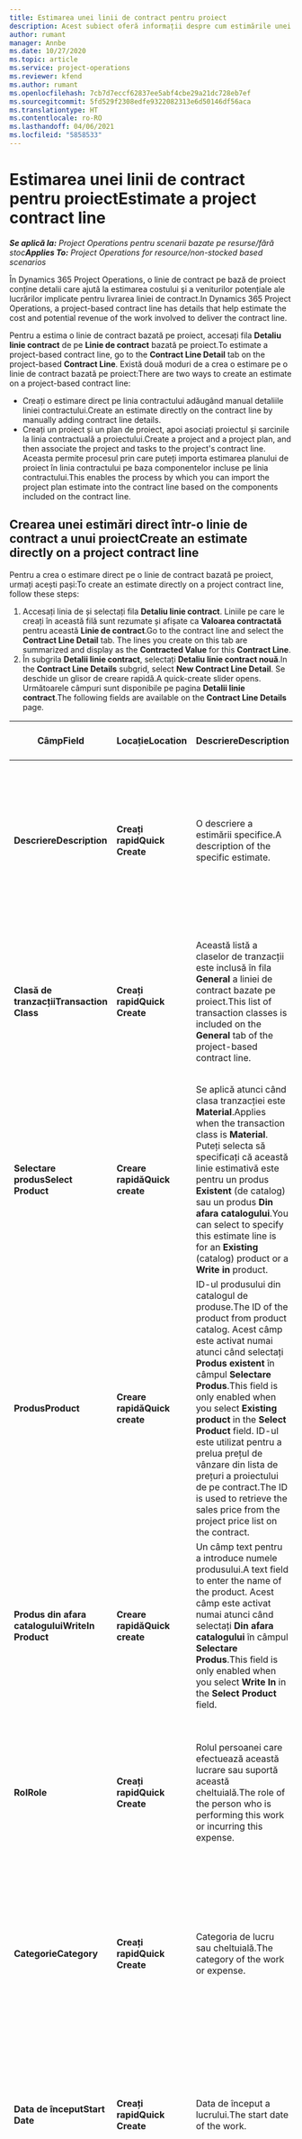 ```yaml
---
title: Estimarea unei linii de contract pentru proiect
description: Acest subiect oferă informații despre cum estimările unei linii de contract de proiect.
author: rumant
manager: Annbe
ms.date: 10/27/2020
ms.topic: article
ms.service: project-operations
ms.reviewer: kfend
ms.author: rumant
ms.openlocfilehash: 7cb7d7eccf62837ee5abf4cbe29a21dc728eb7ef
ms.sourcegitcommit: 5fd529f2308edfe9322082313e6d50146df56aca
ms.translationtype: HT
ms.contentlocale: ro-RO
ms.lasthandoff: 04/06/2021
ms.locfileid: "5858533"
---
```

# <a name="estimate-a-project-contract-line"></a><span data-ttu-id="d7285-103">Estimarea unei linii de contract pentru proiect</span><span class="sxs-lookup"><span data-stu-id="d7285-103">Estimate a project contract line</span></span>

<span data-ttu-id="d7285-104">_**Se aplică la:** Project Operations pentru scenarii bazate pe resurse/fără stoc_</span><span class="sxs-lookup"><span data-stu-id="d7285-104">_**Applies To:** Project Operations for resource/non-stocked based scenarios_</span></span> 

<span data-ttu-id="d7285-105">În Dynamics 365 Project Operations, o linie de contract pe bază de proiect conține detalii care ajută la estimarea costului și a veniturilor potențiale ale lucrărilor implicate pentru livrarea liniei de contract.</span><span class="sxs-lookup"><span data-stu-id="d7285-105">In Dynamics 365 Project Operations, a project-based contract line has details that help estimate the cost and potential revenue of the work involved to deliver the contract line.</span></span>

<span data-ttu-id="d7285-106">Pentru a estima o linie de contract bazată pe proiect, accesați fila **Detaliu linie contract** de pe **Linie de contract** bazată pe proiect.</span><span class="sxs-lookup"><span data-stu-id="d7285-106">To estimate a project-based contract line, go to the **Contract Line Detail** tab on the project-based **Contract Line**.</span></span>  <span data-ttu-id="d7285-107">Există două moduri de a crea o estimare pe o linie de contract bazată pe proiect:</span><span class="sxs-lookup"><span data-stu-id="d7285-107">There are two ways to create an estimate on a project-based contract line:</span></span>

   - <span data-ttu-id="d7285-108">Creați o estimare direct pe linia contractului adăugând manual detaliile liniei contractului.</span><span class="sxs-lookup"><span data-stu-id="d7285-108">Create an estimate directly on the contract line by manually adding contract line details.</span></span>
   - <span data-ttu-id="d7285-109">Creați un proiect și un plan de proiect, apoi asociați proiectul și sarcinile la linia contractuală a proiectului.</span><span class="sxs-lookup"><span data-stu-id="d7285-109">Create a project and a project plan, and then associate the project and tasks to the project's contract line.</span></span> <span data-ttu-id="d7285-110">Aceasta permite procesul prin care puteți importa estimarea planului de proiect în linia contractului pe baza componentelor incluse pe linia contractului.</span><span class="sxs-lookup"><span data-stu-id="d7285-110">This enables the process by which you can import the project plan estimate into the contract line based on the components included on the contract line.</span></span>

## <a name="create-an-estimate-directly-on-a-project-contract-line"></a><span data-ttu-id="d7285-111">Crearea unei estimări direct într-o linie de contract a unui proiect</span><span class="sxs-lookup"><span data-stu-id="d7285-111">Create an estimate directly on a project contract line</span></span>

<span data-ttu-id="d7285-112">Pentru a crea o estimare direct pe o linie de contract bazată pe proiect, urmați acești pași:</span><span class="sxs-lookup"><span data-stu-id="d7285-112">To create an estimate directly on a project contract line, follow these steps:</span></span>

1. <span data-ttu-id="d7285-113">Accesați linia de și selectați fila **Detaliu linie contract**. Liniile pe care le creați în această filă sunt rezumate și afișate ca **Valoarea contractată** pentru această **Linie de contract**.</span><span class="sxs-lookup"><span data-stu-id="d7285-113">Go to the contract line and select the **Contract Line Detail** tab. The lines you create on this tab are summarized and display as the **Contracted Value** for this **Contract Line**.</span></span> 
2. <span data-ttu-id="d7285-114">În subgrila **Detalii linie contract**, selectați **Detaliu linie contract nouă**.</span><span class="sxs-lookup"><span data-stu-id="d7285-114">In the **Contract Line Details** subgrid, select **New Contract Line Detail**.</span></span> <span data-ttu-id="d7285-115">Se deschide un glisor de creare rapidă.</span><span class="sxs-lookup"><span data-stu-id="d7285-115">A quick-create slider opens.</span></span> <span data-ttu-id="d7285-116">Următoarele câmpuri sunt disponibile pe pagina **Detalii linie contract**.</span><span class="sxs-lookup"><span data-stu-id="d7285-116">The following fields are available on the **Contract Line Details** page.</span></span>

| <span data-ttu-id="d7285-117">Câmp</span><span class="sxs-lookup"><span data-stu-id="d7285-117">Field</span></span> | <span data-ttu-id="d7285-118">Locație</span><span class="sxs-lookup"><span data-stu-id="d7285-118">Location</span></span> | <span data-ttu-id="d7285-119">Descriere</span><span class="sxs-lookup"><span data-stu-id="d7285-119">Description</span></span> | <span data-ttu-id="d7285-120">Impactul din aval</span><span class="sxs-lookup"><span data-stu-id="d7285-120">Downstream impact</span></span> |
| --- | --- | --- | --- |
| <span data-ttu-id="d7285-121">**Descriere**</span><span class="sxs-lookup"><span data-stu-id="d7285-121">**Description**</span></span> | <span data-ttu-id="d7285-122">**Creați rapid**</span><span class="sxs-lookup"><span data-stu-id="d7285-122">**Quick Create**</span></span> | <span data-ttu-id="d7285-123">O descriere a estimării specifice.</span><span class="sxs-lookup"><span data-stu-id="d7285-123">A description of the specific estimate.</span></span> | <span data-ttu-id="d7285-124">Această valoare este setată implicit la detaliul liniei de contract aferente pentru costul creat automat.</span><span class="sxs-lookup"><span data-stu-id="d7285-124">This value defaults to the related contract line detail for cost that is automatically created.</span></span> |
| <span data-ttu-id="d7285-125">**Clasă de tranzacții**</span><span class="sxs-lookup"><span data-stu-id="d7285-125">**Transaction Class**</span></span> | <span data-ttu-id="d7285-126">**Creați rapid**</span><span class="sxs-lookup"><span data-stu-id="d7285-126">**Quick Create**</span></span> | <span data-ttu-id="d7285-127">Această listă a claselor de tranzacții este inclusă în fila **General** a liniei de contract bazate pe proiect.</span><span class="sxs-lookup"><span data-stu-id="d7285-127">This list of transaction classes is included on the **General** tab of the project-based contract line.</span></span> | <span data-ttu-id="d7285-128">Această valoare este setată implicit la detaliul liniei de contract aferente pentru costul creat automat.</span><span class="sxs-lookup"><span data-stu-id="d7285-128">This value defaults to the related contract line detail for cost that is automatically created.</span></span> |
| <span data-ttu-id="d7285-129">**Selectare produs**</span><span class="sxs-lookup"><span data-stu-id="d7285-129">**Select Product**</span></span> | <span data-ttu-id="d7285-130">**Creare rapidă**</span><span class="sxs-lookup"><span data-stu-id="d7285-130">**Quick create**</span></span> | <span data-ttu-id="d7285-131">Se aplică atunci când clasa tranzacției este **Material**.</span><span class="sxs-lookup"><span data-stu-id="d7285-131">Applies when the transaction class is **Material**.</span></span> <span data-ttu-id="d7285-132">Puteți selecta să specificați că această linie estimativă este pentru un produs **Existent** (de catalog) sau un produs **Din afara catalogului**.</span><span class="sxs-lookup"><span data-stu-id="d7285-132">You can select to specify this estimate line is for an **Existing** (catalog) product or a **Write in** product.</span></span> | <span data-ttu-id="d7285-133">Această valoare este setată implicit la detaliul liniei de contract aferente pentru costul creat automat.</span><span class="sxs-lookup"><span data-stu-id="d7285-133">This value defaults to the related contract line detail for cost that is automatically created.</span></span> |
| <span data-ttu-id="d7285-134">**Produs**</span><span class="sxs-lookup"><span data-stu-id="d7285-134">**Product**</span></span> | <span data-ttu-id="d7285-135">**Creare rapidă**</span><span class="sxs-lookup"><span data-stu-id="d7285-135">**Quick create**</span></span> | <span data-ttu-id="d7285-136">ID-ul produsului din catalogul de produse.</span><span class="sxs-lookup"><span data-stu-id="d7285-136">The ID of the product from product catalog.</span></span> <span data-ttu-id="d7285-137">Acest câmp este activat numai atunci când selectați **Produs existent** în câmpul **Selectare Produs**.</span><span class="sxs-lookup"><span data-stu-id="d7285-137">This field is only enabled when you select **Existing product** in the **Select Product** field.</span></span> <span data-ttu-id="d7285-138">ID-ul este utilizat pentru a prelua prețul de vânzare din lista de prețuri a proiectului de pe contract.</span><span class="sxs-lookup"><span data-stu-id="d7285-138">The ID is used to retrieve the sales price from the project price list on the contract.</span></span> | <span data-ttu-id="d7285-139">Această valoare este setată implicit la detaliul liniei de contract aferente pentru costul creat automat.</span><span class="sxs-lookup"><span data-stu-id="d7285-139">This value defaults to the related contract line detail for cost that is automatically created.</span></span> |
| <span data-ttu-id="d7285-140">**Produs din afara catalogului**</span><span class="sxs-lookup"><span data-stu-id="d7285-140">**WriteIn Product**</span></span> | <span data-ttu-id="d7285-141">**Creare rapidă**</span><span class="sxs-lookup"><span data-stu-id="d7285-141">**Quick create**</span></span> | <span data-ttu-id="d7285-142">Un câmp text pentru a introduce numele produsului.</span><span class="sxs-lookup"><span data-stu-id="d7285-142">A text field to enter the name of the product.</span></span> <span data-ttu-id="d7285-143">Acest câmp este activat numai atunci când selectați **Din afara catalogului** în câmpul **Selectare Produs**.</span><span class="sxs-lookup"><span data-stu-id="d7285-143">This field is only enabled when you select **Write In** in the **Select Product** field.</span></span>| <span data-ttu-id="d7285-144">Această valoare este setată implicit la detaliul liniei de contract aferente pentru costul creat automat.</span><span class="sxs-lookup"><span data-stu-id="d7285-144">This value defaults to the related contract line detail for cost that is automatically created.</span></span> |
| <span data-ttu-id="d7285-145">**Rol**</span><span class="sxs-lookup"><span data-stu-id="d7285-145">**Role**</span></span> | <span data-ttu-id="d7285-146">**Creați rapid**</span><span class="sxs-lookup"><span data-stu-id="d7285-146">**Quick Create**</span></span> | <span data-ttu-id="d7285-147">Rolul persoanei care efectuează această lucrare sau suportă această cheltuială.</span><span class="sxs-lookup"><span data-stu-id="d7285-147">The role of the person who is performing this work or incurring this expense.</span></span> | <span data-ttu-id="d7285-148">Această valoare este setată implicit la detaliul liniei de contract aferente pentru costul creat automat.</span><span class="sxs-lookup"><span data-stu-id="d7285-148">This value defaults to the related contract line detail for cost that is automatically created.</span></span>|
| <span data-ttu-id="d7285-149">**Categorie**</span><span class="sxs-lookup"><span data-stu-id="d7285-149">**Category**</span></span> | <span data-ttu-id="d7285-150">**Creați rapid**</span><span class="sxs-lookup"><span data-stu-id="d7285-150">**Quick Create**</span></span> | <span data-ttu-id="d7285-151">Categoria de lucru sau cheltuială.</span><span class="sxs-lookup"><span data-stu-id="d7285-151">The category of the work or expense.</span></span> | <span data-ttu-id="d7285-152">Această valoare este setată implicit la detaliul liniei de contract aferente pentru costul creat automat.</span><span class="sxs-lookup"><span data-stu-id="d7285-152">This value defaults to the related contract line detail for cost that is automatically created.</span></span>|
| <span data-ttu-id="d7285-153">**Data de început**</span><span class="sxs-lookup"><span data-stu-id="d7285-153">**Start Date**</span></span> | <span data-ttu-id="d7285-154">**Creați rapid**</span><span class="sxs-lookup"><span data-stu-id="d7285-154">**Quick Create**</span></span> | <span data-ttu-id="d7285-155">Data de început a lucrului.</span><span class="sxs-lookup"><span data-stu-id="d7285-155">The start date of the work.</span></span> | <span data-ttu-id="d7285-156">Această valoare este setată implicit la detaliul liniei de contract aferente pentru costul creat automat.</span><span class="sxs-lookup"><span data-stu-id="d7285-156">This value defaults to the related contract line detail for cost that is automatically created.</span></span> |
| <span data-ttu-id="d7285-157">**Dată de sfârşit**</span><span class="sxs-lookup"><span data-stu-id="d7285-157">**End Date**</span></span> | <span data-ttu-id="d7285-158">**Creați rapid**</span><span class="sxs-lookup"><span data-stu-id="d7285-158">**Quick Create**</span></span> | <span data-ttu-id="d7285-159">Data de final a lucrului.</span><span class="sxs-lookup"><span data-stu-id="d7285-159">The end date of the work.</span></span> | <span data-ttu-id="d7285-160">Această valoare este setată implicit la detaliul liniei de contract aferente pentru costul creat automat.</span><span class="sxs-lookup"><span data-stu-id="d7285-160">This value defaults to the related contract line detail for cost that is automatically created.</span></span> |
| <span data-ttu-id="d7285-161">**Firmă de resurse**</span><span class="sxs-lookup"><span data-stu-id="d7285-161">**Resourcing Company**</span></span> | <span data-ttu-id="d7285-162">**Creați rapid**</span><span class="sxs-lookup"><span data-stu-id="d7285-162">**Quick Create**</span></span> | <span data-ttu-id="d7285-163">Compania de resurse sau entitatea juridică care suportă acest cost și care oferă resursa pentru a se lucra pe ea.</span><span class="sxs-lookup"><span data-stu-id="d7285-163">The resourcing company or legal entity that incurs this cost and provides the resource to work on it.</span></span> | <span data-ttu-id="d7285-164">Această valoare este setată implicit la detaliul liniei de contract aferente pentru costul creat automat și este utilizată în preluarea prețului de cost.</span><span class="sxs-lookup"><span data-stu-id="d7285-164">This value defaults to the related contract line detail for cost that is automatically created and is used in cost price retrieval.</span></span> |
| <span data-ttu-id="d7285-165">**Unitate de resurse**</span><span class="sxs-lookup"><span data-stu-id="d7285-165">**Resourcing Unit**</span></span> | <span data-ttu-id="d7285-166">**Creați rapid**</span><span class="sxs-lookup"><span data-stu-id="d7285-166">**Quick Create**</span></span> | <span data-ttu-id="d7285-167">Unitatea de resurse care suportă acest cost și care oferă resursa pentru a se lucra pe ea.</span><span class="sxs-lookup"><span data-stu-id="d7285-167">The resourcing unit that incurs this cost and provides the resource to work on it.</span></span> | <span data-ttu-id="d7285-168">Această valoare este setată implicit la detaliul liniei de contract aferente pentru costul creat automat și este utilizată în preluarea prețului de cost.</span><span class="sxs-lookup"><span data-stu-id="d7285-168">This value defaults to the related contract line detail for cost that is automatically created and is used in cost price retrieval.</span></span> |
| <span data-ttu-id="d7285-169">**Planificare unitate**</span><span class="sxs-lookup"><span data-stu-id="d7285-169">**Unit schedule**</span></span> | <span data-ttu-id="d7285-170">**Creare rapidă**</span><span class="sxs-lookup"><span data-stu-id="d7285-170">**Quick create**</span></span> | <span data-ttu-id="d7285-171">Grupul de unitate pentru activitate, produs sau cheltuială.</span><span class="sxs-lookup"><span data-stu-id="d7285-171">The unit group of the work, product, or expense.</span></span> <span data-ttu-id="d7285-172">Unitățile aparțin unei planificări de unitate sau unui grup de unități.</span><span class="sxs-lookup"><span data-stu-id="d7285-172">Units belong to a unit schedule or a group of units.</span></span> <span data-ttu-id="d7285-173">De exemplu, *mile* și *kilometri (km)* sunt unități care aparțin unui grup de unități care descriu distanța.</span><span class="sxs-lookup"><span data-stu-id="d7285-173">For example, *miles* and *kilometers (kms)* are units that belong to a group of units that describe distance.</span></span> | <span data-ttu-id="d7285-174">Această valoare este setată implicit la detaliul liniei de contract aferente pentru costul creat automat.</span><span class="sxs-lookup"><span data-stu-id="d7285-174">This value defaults to the related contract line detail for cost that is automatically created.</span></span> |
| <span data-ttu-id="d7285-175">**Unitate**</span><span class="sxs-lookup"><span data-stu-id="d7285-175">**Unit**</span></span> | <span data-ttu-id="d7285-176">**Creați rapid**</span><span class="sxs-lookup"><span data-stu-id="d7285-176">**Quick Create**</span></span> | <span data-ttu-id="d7285-177">Unitatea de activitate, produs sau cheltuială.</span><span class="sxs-lookup"><span data-stu-id="d7285-177">The unit of work, product, or expense.</span></span> | <span data-ttu-id="d7285-178">Această valoare este setată implicit la detaliul liniei de contract aferente pentru costul creat automat.</span><span class="sxs-lookup"><span data-stu-id="d7285-178">This value defaults to the related contract line detail for cost that is automatically created.</span></span> |
| <span data-ttu-id="d7285-179">**Cantitate**</span><span class="sxs-lookup"><span data-stu-id="d7285-179">**Quantity**</span></span> | <span data-ttu-id="d7285-180">**Creați rapid**</span><span class="sxs-lookup"><span data-stu-id="d7285-180">**Quick Create**</span></span> | <span data-ttu-id="d7285-181">Cantitatea de activitate, produs sau cheltuială.</span><span class="sxs-lookup"><span data-stu-id="d7285-181">The quantity of work, product, or expense.</span></span> | <span data-ttu-id="d7285-182">Această valoare este setată implicit la detaliul liniei de contract aferente pentru costul creat automat.</span><span class="sxs-lookup"><span data-stu-id="d7285-182">This value defaults to the related contract line detail for cost that is automatically created.</span></span> |
| <span data-ttu-id="d7285-183">**Preț unitar**</span><span class="sxs-lookup"><span data-stu-id="d7285-183">**Unit price**</span></span> | <span data-ttu-id="d7285-184">**Creați rapid**</span><span class="sxs-lookup"><span data-stu-id="d7285-184">**Quick Create**</span></span> | <span data-ttu-id="d7285-185">Rata de facturare a rolului care efectuează lucrarea, prețul pe unitate al produsului sau prețul de vânzare al produsului sau categoriei de cheltuieli.</span><span class="sxs-lookup"><span data-stu-id="d7285-185">The bill rate of the role that is performing the work, the unit price of the product, or the sales price of the product or expense category.</span></span> <span data-ttu-id="d7285-186">Valoarea implicită pentru **Timp** se bazează pe combinația valorilor de dimensiune de stabilire a prețurilor de pe linia de preț a rolului din lista de prețuri a proiectului, care este în vigoare la data de începere.</span><span class="sxs-lookup"><span data-stu-id="d7285-186">The default for **Time** is based on the combination of pricing dimension values on the role price line of the project price list that is effective for the start date.</span></span> <span data-ttu-id="d7285-187">Pentru **Cheltuieli**, valoarea implicită a acestui câmp este de la setarea prețului pentru categoria de tranzacții din lista de prețuri a proiectului, care este valabilă pentru data de începere.</span><span class="sxs-lookup"><span data-stu-id="d7285-187">For **Expenses**, the default for this field is from the price setup for the transaction category in the project price list that is effective for the start date.</span></span> <span data-ttu-id="d7285-188">Dacă metoda de stabilire a prețurilor pentru categoria tranzacției nu este **prețul pe unitate**, nu există nicio valoare implicită și acest câmp este lăsat necompletat.</span><span class="sxs-lookup"><span data-stu-id="d7285-188">If the pricing method for the transaction category is not **price-per-unit**, there is no default, and this field is left blank.</span></span> <span data-ttu-id="d7285-189">Pentru produse, valoarea implicită a acestui câmp se bazează pe linia **Articol din lista de prețuri** din lista de prețuri a proiectului care este în vigoare la data de începere.</span><span class="sxs-lookup"><span data-stu-id="d7285-189">For products, this field's default is based on the **Price list item**  line in the project price list that is effective for the start date.</span></span>| <span data-ttu-id="d7285-190">Rata de cost a rolului care efectuează lucrarea sau costul pe unitate din categoria de cheltuieli sau costul unitar al produsului.</span><span class="sxs-lookup"><span data-stu-id="d7285-190">The cost rate of the role that is performing the work, or the cost per unit of the expense category or the unit cost of the product.</span></span> <span data-ttu-id="d7285-191">Valoarea implicită pentru **Timp** se bazează pe combinația valorilor de dimensiune de stabilire a prețurilor de pe linia de preț a rolului din lista de prețuri de cost atașată unității contractante, în vigoare la data de începere.</span><span class="sxs-lookup"><span data-stu-id="d7285-191">The default for **Time** is based on the combination of pricing dimension values on the role price line of the cost price list attached to the contracting unit effective for the start date.</span></span> <span data-ttu-id="d7285-192">Pentru **Cheltuieli**, valoarea implicită pentru cest câmp se bazează pe linia de preț a categoriei din lista de prețuri de cost atașată unității contractante, în vigoare la data de începere.</span><span class="sxs-lookup"><span data-stu-id="d7285-192">For **Expenses**, the default for this field is based on the category price line of the cost price list attached to the contracting unit that is effective for the start date.</span></span> <span data-ttu-id="d7285-193">Dacă metoda de stabilire a prețurilor pentru categoria tranzacției nu este prețul pe unitate, nu există nicio valoare implicită și acest câmp este lăsat necompletat.</span><span class="sxs-lookup"><span data-stu-id="d7285-193">If the pricing method for the transaction category is not price-per-unit, there is no default and this field is left blank.</span></span> <span data-ttu-id="d7285-194">Pentru produse, valoarea implicită a acestui câmp se bazează pe linia **Element listă de preț** din lista de prețuri de cost atașată unității contractante, în vigoare la data de începere.</span><span class="sxs-lookup"><span data-stu-id="d7285-194">For products, this field's default is based on the **Price list item** line of the cost price list attached to the contracting unit that is effective for the start date.</span></span>|
| <span data-ttu-id="d7285-195">**Impozit estimat**</span><span class="sxs-lookup"><span data-stu-id="d7285-195">**Estimated Tax**</span></span> | <span data-ttu-id="d7285-196">**Creați rapid**</span><span class="sxs-lookup"><span data-stu-id="d7285-196">**Quick Create**</span></span> | <span data-ttu-id="d7285-197">Impozitul estimat pentru această lucrare sau cheltuială ca intrare de către utilizator.</span><span class="sxs-lookup"><span data-stu-id="d7285-197">The estimated tax for this work or expense as input by the user.</span></span> | &nbsp; |
| <span data-ttu-id="d7285-198">**Sumă**</span><span class="sxs-lookup"><span data-stu-id="d7285-198">**Amount**</span></span> | <span data-ttu-id="d7285-199">**Creați rapid**</span><span class="sxs-lookup"><span data-stu-id="d7285-199">**Quick Create**</span></span> | <span data-ttu-id="d7285-200">Valoarea din acest câmp se poate adăuga în cazul în care câmpurile **Cantitate** și **Preț** sunt lăsate necompletate.</span><span class="sxs-lookup"><span data-stu-id="d7285-200">The value in this field can be added if the **Quantity** and **Price** fields are left blank.</span></span> <span data-ttu-id="d7285-201">Dacă sunt completate câmpurile **Cantitate** și **Preț**, câmpul **Valoare** este numai în citire și este calculat ca **(Cantitate \* Preț unitar) + Taxe**.</span><span class="sxs-lookup"><span data-stu-id="d7285-201">If the **Quantity** and **Price** fields are filled, the **Amount** field is read only and is calculated as **(Quantity \* Unit price) + Tax**.</span></span> | &nbsp; |

## <a name="update-prices-on-contract-line-details"></a><span data-ttu-id="d7285-202">Actualizați prețurile în detaliile liniei contractului</span><span class="sxs-lookup"><span data-stu-id="d7285-202">Update prices on contract line details</span></span>

<span data-ttu-id="d7285-203">Dacă modificați prețurile din lista de prețuri a proiectului care este atașată contractului sau lista de prețuri a costului unității contractante, puteți actualiza prețurile din detaliile liniei contractuale individuale pentru a reflecta modificarea.</span><span class="sxs-lookup"><span data-stu-id="d7285-203">If you change prices on the project price list that is attached to the contract or the cost price list of the contracting unit, you can refresh the prices on the individual contract line details to reflect the change.</span></span> <span data-ttu-id="d7285-204">Pe pagina **Contract**, selecta'i **Recalculare**.</span><span class="sxs-lookup"><span data-stu-id="d7285-204">On the **Contract** page, select **Recalculate**.</span></span> <span data-ttu-id="d7285-205">Apare un avertisment pentru a vă informa că prețurile pentru toate liniile contractuale din acest contract sunt resetate.</span><span class="sxs-lookup"><span data-stu-id="d7285-205">A warning appears to inform you that prices for all contract lines on this contract are reset.</span></span> <span data-ttu-id="d7285-206">Selectați **Da** pentru a reîmprospăta prețurile atât pentru detaliile liniei contractului de vânzare, cât și pentru cele de cost.</span><span class="sxs-lookup"><span data-stu-id="d7285-206">Select **Yes** to refresh prices for both sales and cost contract line details.</span></span>

## <a name="access-contract-line-details-for-cost"></a><span data-ttu-id="d7285-207">Accesați detaliile liniei contractului pentru cost</span><span class="sxs-lookup"><span data-stu-id="d7285-207">Access contract line details for cost</span></span>

<span data-ttu-id="d7285-208">Pe fila **Detalii despre linia de contracct**, selectați un rând din grilă pentru a afișa acțiuni pe bara de instrumente a subgrilei.</span><span class="sxs-lookup"><span data-stu-id="d7285-208">On the **Contract Line Details** tab, select a row in the grid to display actions on the toolbar of the subgrid.</span></span> <span data-ttu-id="d7285-209">Prima acțiune pe bara de instrumente subgrilă este **Deschideți detaliile costurilor**.</span><span class="sxs-lookup"><span data-stu-id="d7285-209">The first action on the subgrid tool bar is **Open Cost Detail**.</span></span> <span data-ttu-id="d7285-210">Pentru a vedea rata de cost aferentă și suma pentru această linie de contract, selectați **Deschideți detaliile costurilor**.</span><span class="sxs-lookup"><span data-stu-id="d7285-210">To see the related cost rate and amount for this contract line detail, select **Open Cost Detail**.</span></span> 

> [!NOTE]
> <span data-ttu-id="d7285-211">Schimbarea valorii companiei de resurse, a unității de resurse, a cantității, a datelor, a rolului sau a valorilor categoriei pe detaliile liniei contractului pentru **Cost** modifică, de asemenea, valorile corespunzătoare pe detaliul liniei de contract pentru **Vânzări**.</span><span class="sxs-lookup"><span data-stu-id="d7285-211">Changing the resourcing company, resourcing unit, quantity, dates, role, or category values on the contract line detail for **Cost** also changes the corresponding values on the contract line detail for **Sales**.</span></span>

## <a name="currency-on-contract-line-details-for-cost-and-sales"></a><span data-ttu-id="d7285-212">Moneda pe detaliile liniei contractului pentru cost și vânzări</span><span class="sxs-lookup"><span data-stu-id="d7285-212">Currency on contract line details for cost and sales</span></span>

<span data-ttu-id="d7285-213">Detaliile liniei contractului pentru **Vânzări** setează moneda implicită din lista de prețuri a proiectului care este efectivă pentru data de începere a detaliilor liniei contractului.</span><span class="sxs-lookup"><span data-stu-id="d7285-213">The contract line detail for **Sales** sets the default currency from the project price list that is effective for the start date of the contract line detail.</span></span>

<span data-ttu-id="d7285-214">Detaliul liniei de contract pentru **Cost** seetează moneda implicită din lista de prețuri a unității contractante care este efectivă pentru data de începere a detaliului de linie de contract pentru **Cost**.</span><span class="sxs-lookup"><span data-stu-id="d7285-214">The contract line detail for **Cost** sets the default currency from the price list of the contracting unit of the contract that is effective for the start date of the contract line detail for **Cost**.</span></span>

<span data-ttu-id="d7285-215">Calculele de rentabilitate convertesc sumele pentru detaliile liniei contractului pentru **Cost** și **Vânzări** în moneda de bază a mediului pentru a raporta marjele reale reale și estimate pe contract.</span><span class="sxs-lookup"><span data-stu-id="d7285-215">Profitability calculations convert the amounts for the contract line details for **Cost** and **Sales** into the base currency of the environment to report the overall actual and estimated margins on the contract.</span></span>

> [!NOTE]
> <span data-ttu-id="d7285-216">Erorile de rotunjire a valutei și modificarea marjelor ar putea apărea din cauza lipsei ratelor de schimb efective la dată.</span><span class="sxs-lookup"><span data-stu-id="d7285-216">Currency rounding errors and changed margins could occur because of the lack of date effective exchange rates.</span></span> <span data-ttu-id="d7285-217">Utilizați aceste calcule numai la contractele proiectului, deoarece acestea sunt aproximări și nu sunt pentru raportări legale sau de altă natură care necesită o precizie mai mare a rotunjirii și conștientizarea aplicabilității datei pentru ratele de schimb.</span><span class="sxs-lookup"><span data-stu-id="d7285-217">Use these calculations only on project contracts as these are approximations and are not for actual statutory or other reporting that requires higher precision of rounding and awareness of date effectivity for exchange rates.</span></span>


[!INCLUDE[footer-include](../includes/footer-banner.md)]

